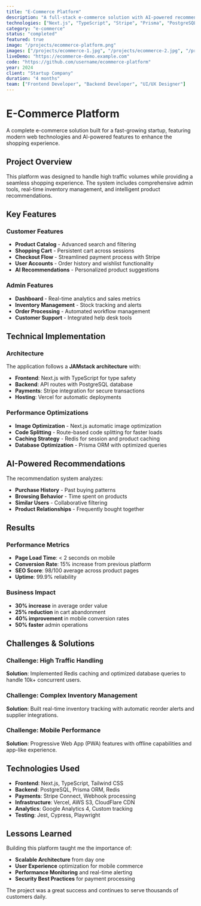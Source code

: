 ```yaml
---
title: "E-Commerce Platform"
description: "A full-stack e-commerce solution with AI-powered recommendations, built with Next.js and Stripe integration."
technologies: ["Next.js", "TypeScript", "Stripe", "Prisma", "PostgreSQL", "Tailwind CSS"]
category: "e-commerce"
status: "completed"
featured: true
image: "/projects/ecommerce-platform.png"
images: ["/projects/ecommerce-1.jpg", "/projects/ecommerce-2.jpg", "/projects/ecommerce-3.jpg"]
liveDemo: "https://ecommerce-demo.example.com"
code: "https://github.com/username/ecommerce-platform"
year: 2024
client: "Startup Company"
duration: "4 months"
team: ["Frontend Developer", "Backend Developer", "UI/UX Designer"]
---
```


# E-Commerce Platform

A complete e-commerce solution built for a fast-growing startup, featuring modern web technologies and AI-powered features to enhance the shopping experience.

## Project Overview

This platform was designed to handle high traffic volumes while providing a seamless shopping experience. The system includes comprehensive admin tools, real-time inventory management, and intelligent product recommendations.

## Key Features

### Customer Features
- **Product Catalog** - Advanced search and filtering
- **Shopping Cart** - Persistent cart across sessions
- **Checkout Flow** - Streamlined payment process with Stripe
- **User Accounts** - Order history and wishlist functionality
- **AI Recommendations** - Personalized product suggestions

### Admin Features
- **Dashboard** - Real-time analytics and sales metrics
- **Inventory Management** - Stock tracking and alerts
- **Order Processing** - Automated workflow management
- **Customer Support** - Integrated help desk tools

## Technical Implementation

### Architecture
The application follows a **JAMstack architecture** with:
- **Frontend**: Next.js with TypeScript for type safety
- **Backend**: API routes with PostgreSQL database
- **Payments**: Stripe integration for secure transactions
- **Hosting**: Vercel for automatic deployments

### Performance Optimizations
- **Image Optimization** - Next.js automatic image optimization
- **Code Splitting** - Route-based code splitting for faster loads
- **Caching Strategy** - Redis for session and product caching
- **Database Optimization** - Prisma ORM with optimized queries

## AI-Powered Recommendations

The recommendation system analyzes:
- **Purchase History** - Past buying patterns
- **Browsing Behavior** - Time spent on products
- **Similar Users** - Collaborative filtering
- **Product Relationships** - Frequently bought together

## Results

### Performance Metrics
- **Page Load Time**: < 2 seconds on mobile
- **Conversion Rate**: 15% increase from previous platform
- **SEO Score**: 98/100 average across product pages
- **Uptime**: 99.9% reliability

### Business Impact
- **30% increase** in average order value
- **25% reduction** in cart abandonment
- **40% improvement** in mobile conversion rates
- **50% faster** admin operations

## Challenges & Solutions

### Challenge: High Traffic Handling
**Solution**: Implemented Redis caching and optimized database queries to handle 10k+ concurrent users.

### Challenge: Complex Inventory Management
**Solution**: Built real-time inventory tracking with automatic reorder alerts and supplier integrations.

### Challenge: Mobile Performance
**Solution**: Progressive Web App (PWA) features with offline capabilities and app-like experience.

## Technologies Used

- **Frontend**: Next.js, TypeScript, Tailwind CSS
- **Backend**: PostgreSQL, Prisma ORM, Redis
- **Payments**: Stripe Connect, Webhook processing
- **Infrastructure**: Vercel, AWS S3, CloudFlare CDN
- **Analytics**: Google Analytics 4, Custom tracking
- **Testing**: Jest, Cypress, Playwright

## Lessons Learned

Building this platform taught me the importance of:
- **Scalable Architecture** from day one
- **User Experience** optimization for mobile commerce
- **Performance Monitoring** and real-time alerting
- **Security Best Practices** for payment processing

The project was a great success and continues to serve thousands of customers daily.